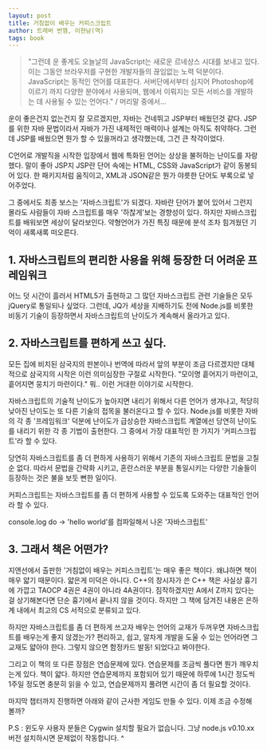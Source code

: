 ```yaml
---
layout: post
title: 거침없이 배우는 커피스크립트
author: 트레버 번햄, 이현남(역)
tags: book
---
```


> "그런데 운 좋게도 오늘날의 JavaScript는 새로운 르네상스 시대를 보내고 있다. 이는 그동안 브라우저를 구현한 개발자들의 끊임없는 노력 덕분이다. JavaScript는 동적인 언어를 대표한다. 서버단에서부터 심지어 Photoshop에 이르기 까지 다양한 분야에서 사용되며, 웹에서 이뤄지는 모든 서비스를 개발하는 데 사용될 수 있는 언어다." / 머리말 중에서...

운이 좋은건지 없는건지 잘 모르겠지만, 자바는 건네뛰고 JSP부터 배웠던것 같다. JSP를 위한 자바 문법이라서 자바가 가진 내제적인 매력이나 설계는 아직도 취약하다. 그런데 JSP를 배웠으면 뭔가 할 수 있을꺼라고 생각했는데, 그건 큰 착각이었다.

C언어로 개발직을 시작한 입장에서 웹에 특화된 언어는 상상을 불허하는 난이도를 자랑했다. 말이 좋아 JSP지 JSP란 단어 속에는 HTML, CSS와 JavaScript가 같이 동봉되어 있다. 한 패키지처럼 움직이고, XML과 JSON같은 뭔가 야릇한 단어도 부록으로 넣어주었다.

그 중에서도 최종 보스는 '자바스크립트'가 되겠다. 자바란 단어가 붙어 있어서 그런지 몰라도 사람들이 자바 스크립트를 매우 '하찮게'보는 경향성이 있다. 하지만 자바스크립트를 배워보면 세상이 달라보인다. 약형언어가 가진 특징 때문에 분석 조차 힘겨웠던 기억이 새록새록 떠오른다.

## 1. 자바스크립트의 편리한 사용을 위해 등장한 더 어려운 프레임워크

어느 덧 시간이 흘러서 HTML5가 출현하고 그 많던 자바스크립트 관련 기술들은 모두 jQuery로 통일되나 싶었다. 그런데, JQ가 세상을 지배하기도 전에 Node.js를 비롯한 비동기 기술이 등장하면서 자바스크립트의 난이도가 계속해서 올라가고 있다.

## 2. 자바스크립트를 편하게 쓰고 싶다. 

모든 집에 비치된 삼국지의 판본이나 번역에 따라서 앞의 부분이 조금 다르겠지만 대체적으로 삼국지의 시작은 이런 의미심장한 구절로 시작한다. "모이명 흩어지기 마련이고, 흩어지면 뭉치기 마련이다." 뭐.. 이런 거대한 이야기로 시작한다. 

자바스크립트의 기술적 난이도가 높아지면 내리기 위해서 다른 언어가 생겨나고, 적당히 낮아진 난이도는 또 다른 기술의 접목을 불러온다고 할 수 있다. Node.js를 비롯한 자바의 각 종 '프레임워크' 덕분에 난이도가 급상승한 자바스크립트 계열에선 당연히 난이도를 내리기 위한 각 종 기법이 출현한다. 그 중에서 가장 대표적인 한 가지가 '커피스크립트'라 할 수 있다.

당연히 자바스크립트를 좀 더 편하게 사용하기 위해서 기존의 자바스크립트 문법을 고칠 순 없다. 따라서 문법을 간략화 시키고, 혼란스러운 부분을 통일시키는 다양한 기술들이 등장하는 것은 불을 보듯 뻔한 일이다.

커피스크립트는 자바스크립트를 좀 더 편하게 사용할 수 있도록 도와주는 대표적인 언어라 할 수 있다. 

console.log do -> 'hello world'를 컴파일해서 나온 '자바스크립트'

## 3. 그래서 책은 어떤가?

지앤선에서 출판한 '거침없이 배우는 커피스크립트'는 매우 좋은 책이다. 왜냐하면 책이 매우 얇기 때문이다. 얇은게 미덕은 아니다. C++의 창시자가 쓴 C++ 책은 사실상 흉기에 가깝고 TAOCP 4권은 4권이 아니라 4A권이다. 짐작하겠지만 A에서 Z까지 있다는 걸 상기해본다면 단순 흉기에서 끝나지 않을 것이다. 하지만 그 책에 담겨진 내용은 은하계 내에서 최고의 CS 서적으로 분류되고 있다.

하지만 자바스크립트를 좀 더 편하게 쓰고자 배우는 언어의 교재가 두꺼우면 자바스크립트를 배우는게 좋지 않겠는가? 편리하고, 쉽고, 알차게 개발을 도울 수 있는 언어라면 그 교재도 얇아야 한다. 그렇지 않으면 함정카드 발동! 되었다고 봐야한다.

그리고 이 책의 또 다른 장점은 연습문제에 있다. 연습문제를 조금씩 풀다면 뭔가 깨우치는게 있다. 책이 얇다. 하지만 연습문제까지 포함되어 있기 때문에 하루에 1시간 정도씩 1주일 정도면 충분히 읽을 수 있고, 연습문제까지 풀려면 시간이 좀 더 필요할 것이다.

마지막 챕터까지 진행하면 아래와 같이 근사한 게임도 만들 수 있다. 이제 조금 수정해 볼까?

P.S :  윈도우 사용자 분들은 Cygwin 설치할 필요가 없습니다. 그냥 node.js v0.10.xx 버전 설치하시면 문제없이 작동합니다. ^